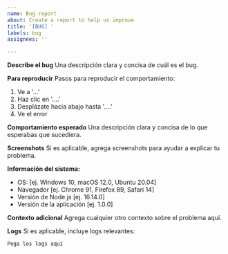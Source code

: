 ```yaml
---
name: Bug report
about: Create a report to help us improve
title: '[BUG] '
labels: bug
assignees: ''

---
```


**Describe el bug**
Una descripción clara y concisa de cuál es el bug.

**Para reproducir**
Pasos para reproducir el comportamiento:
1. Ve a '...'
2. Haz clic en '....'
3. Desplázate hacia abajo hasta '....'
4. Ve el error

**Comportamiento esperado**
Una descripción clara y concisa de lo que esperabas que sucediera.

**Screenshots**
Si es aplicable, agrega screenshots para ayudar a explicar tu problema.

**Información del sistema:**
 - OS: [ej. Windows 10, macOS 12.0, Ubuntu 20.04]
 - Navegador [ej. Chrome 91, Firefox 89, Safari 14]
 - Versión de Node.js [ej. 16.14.0]
 - Versión de la aplicación [ej. 1.0.0]

**Contexto adicional**
Agrega cualquier otro contexto sobre el problema aquí.

**Logs**
Si es aplicable, incluye logs relevantes:
```
Pega los logs aquí
```
